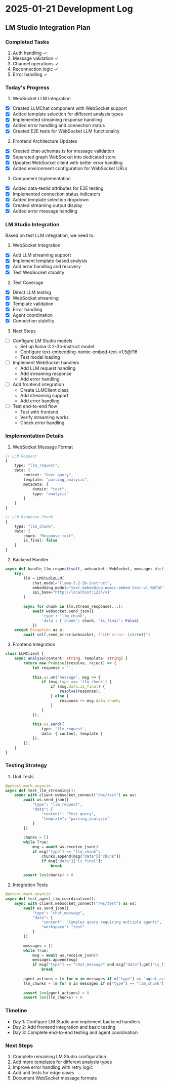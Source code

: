 # 2025-01-21 Development Log

## LM Studio Integration Plan

### Completed Tasks
1. Auth handling ✓
2. Message validation ✓
3. Channel operations ✓
4. Reconnection logic ✓
5. Error handling ✓

### Today's Progress

1. WebSocket LLM Integration
- [x] Created LLMChat component with WebSocket support
- [x] Added template selection for different analysis types
- [x] Implemented streaming response handling
- [x] Added error handling and connection status
- [x] Created E2E tests for WebSocket LLM functionality

2. Frontend Architecture Updates
- [x] Created chat-schemas.ts for message validation
- [x] Separated graph WebSocket into dedicated store
- [x] Updated WebSocket client with better error handling
- [x] Added environment configuration for WebSocket URLs

3. Component Implementation
- [x] Added data-testid attributes for E2E testing
- [x] Implemented connection status indicators
- [x] Added template selection dropdown
- [x] Created streaming output display
- [x] Added error message handling

### LM Studio Integration
Based on test LLM integration, we need to:

1. WebSocket Integration
- [x] Add LLM streaming support
- [x] Implement template-based analysis
- [x] Add error handling and recovery
- [x] Test WebSocket stability

2. Test Coverage
- [x] Direct LLM testing
- [x] WebSocket streaming
- [x] Template validation
- [x] Error handling
- [x] Agent coordination
- [x] Connection stability

3. Next Steps
- [ ] Configure LM Studio models
  * Set up llama-3.2-3b-instruct model
  * Configure text-embedding-nomic-embed-text-v1.5@f16
  * Test model loading
- [ ] Implement WebSocket handlers
  * Add LLM request handling
  * Add streaming response
  * Add error handling
- [ ] Add frontend integration
  * Create LLMClient class
  * Add streaming support
  * Add error handling
- [ ] Test end-to-end flow
  * Test with frontend
  * Verify streaming works
  * Check error handling

### Implementation Details

1. WebSocket Message Format
```typescript
// LLM Request
{
    type: "llm_request",
    data: {
        content: "User query",
        template: "parsing_analysis",
        metadata: {
            domain: "test",
            type: "analysis"
        }
    }
}

// LLM Response Chunk
{
    type: "llm_chunk",
    data: {
        chunk: "Response text",
        is_final: false
    }
}
```

2. Backend Handler
```python
async def handle_llm_request(self, websocket: WebSocket, message: dict):
    try:
        llm = LMStudioLLM(
            chat_model="llama-3.2-3b-instruct",
            embedding_model="text-embedding-nomic-embed-text-v1.5@f16",
            api_base="http://localhost:1234/v1"
        )
        
        async for chunk in llm.stream_response(...):
            await websocket.send_json({
                'type': 'llm_chunk',
                'data': {'chunk': chunk, 'is_final': False}
            })
    except Exception as e:
        await self.send_error(websocket, f"LLM error: {str(e)}")
```

3. Frontend Integration
```typescript
class LLMClient {
    async analyze(content: string, template: string) {
        return new Promise((resolve, reject) => {
            let response = '';
            
            this.ws.on('message', msg => {
                if (msg.type === 'llm_chunk') {
                    if (msg.data.is_final) {
                        resolve(response);
                    } else {
                        response += msg.data.chunk;
                    }
                }
            });
            
            this.ws.send({
                type: 'llm_request',
                data: { content, template }
            });
        });
    }
}
```

### Testing Strategy

1. Unit Tests
```python
@pytest.mark.asyncio
async def test_llm_streaming():
    async with client.websocket_connect("/ws/test") as ws:
        await ws.send_json({
            "type": "llm_request",
            "data": {
                "content": "Test query",
                "template": "parsing_analysis"
            }
        })
        
        chunks = []
        while True:
            msg = await ws.receive_json()
            if msg["type"] == "llm_chunk":
                chunks.append(msg["data"]["chunk"])
                if msg["data"]["is_final"]:
                    break
                    
        assert len(chunks) > 0
```

2. Integration Tests
```python
@pytest.mark.asyncio
async def test_agent_llm_coordination():
    async with client.websocket_connect("/ws/test") as ws:
        await ws.send_json({
            "type": "chat_message",
            "data": {
                "content": "Complex query requiring multiple agents",
                "workspace": "test"
            }
        })
        
        messages = []
        while True:
            msg = await ws.receive_json()
            messages.append(msg)
            if msg["type"] == "chat_message" and msg["data"].get("is_final"):
                break
                
        agent_actions = [m for m in messages if m["type"] == "agent_action"]
        llm_chunks = [m for m in messages if m["type"] == "llm_chunk"]
        
        assert len(agent_actions) > 0
        assert len(llm_chunks) > 0
```

### Timeline
- Day 1: Configure LM Studio and implement backend handlers
- Day 2: Add frontend integration and basic testing
- Day 3: Complete end-to-end testing and agent coordination

### Next Steps
1. Complete remaining LM Studio configuration
2. Add more templates for different analysis types
3. Improve error handling with retry logic
4. Add unit tests for edge cases
5. Document WebSocket message formats

